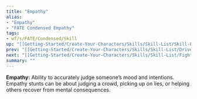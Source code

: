 ```yaml
---
title: "Empathy"
alias:
- "Empathy"
- "FATE Condensed Empathy"
tags:
- wf/s/FATE/Condensed/Skill
up: "[[Getting-Started/Create-Your-Characters/Skills/Skill-List/Skill-List]]"
prev: "[[Getting-Started/Create-Your-Characters/Skills/Skill-List/Drive]]"
next: "[[Getting-Started/Create-Your-Characters/Skills/Skill-List/Fight]]"
summary: ""
---
```

**Empathy:** Ability to accurately judge someone’s mood and intentions. Empathy stunts can be about judging a crowd, picking up on lies, or helping others recover from mental consequences.